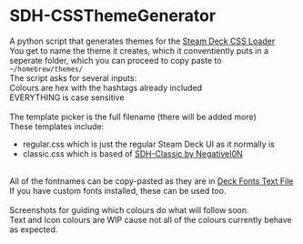 # SDH-CSSThemeGenerator
A python script that generates themes for the [Steam Deck CSS Loader](https://github.com/suchmememanyskill/SDH-CssLoader) <br>
You get to name the theme it creates, which it conventiently puts in a seperate folder, which you can proceed to copy paste to <br> ```~/homebrew/themes/``` <br>
The script asks for several inputs: <br>
Colours are hex with the hashtags already included<br>
EVERYTHING is case sensitive <br> <br>
The template picker is the full filename (there will be added more) <br>
These templates include: <br>
- regular.css which is just the regular Steam Deck UI as it normally is <br>
- classic.css which is based of [SDH-Classic by NegativeI0N](https://github.com/NegativeI0N/SDH-ClassicTheme) <br> <br>

All of the fontnames can be copy-pasted as they are in [Deck Fonts Text File](https://github.com/cutiepatootie/SDH-CSSThemeGenerator/blob/main/DefaultDeckFonts.txt) <br>
If you have custom fonts installed, these can be used too. <br> <br>
Screenshots for guiding which colours do what will follow soon.<br>
Text and Icon colours are WIP cause not all of the colours currently behave as expected. <br>
